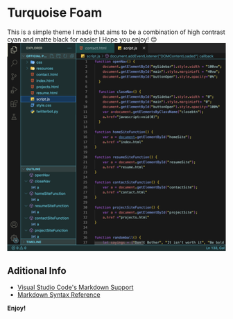 # Turquoise Foam

This is a simple theme I made that aims to be a combination of high contrast cyan and matte black for easier 
I Hope you enjoy! 😊
![image desc](/small.png) 

## Aditional Info

* [Visual Studio Code's Markdown Support](http://code.visualstudio.com/docs/languages/markdown)
* [Markdown Syntax Reference](https://help.github.com/articles/markdown-basics/)

**Enjoy!**
